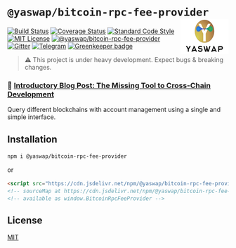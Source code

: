 # `@yaswap/bitcoin-rpc-fee-provider` <img align="right" src="https://raw.githubusercontent.com/yaswap/chainabstractionlayer/master/yaswap-logo.png" height="80px" />

[![Build Status](https://travis-ci.com/liquality/chainabstractionlayer.svg?branch=master)](https://travis-ci.com/liquality/chainabstractionlayer)
[![Coverage Status](https://coveralls.io/repos/github/liquality/chainabstractionlayer/badge.svg?branch=master)](https://coveralls.io/github/liquality/chainabstractionlayer?branch=master)
[![Standard Code Style](https://img.shields.io/badge/codestyle-standard-brightgreen.svg)](https://github.com/standard/standard)
[![MIT License](https://img.shields.io/badge/license-MIT-brightgreen.svg)](../../LICENSE.md)
[![@yaswap/bitcoin-rpc-fee-provider](https://img.shields.io/npm/dt/@yaswap/bitcoin-rpc-fee-provider.svg)](https://npmjs.com/package/@yaswap/bitcoin-rpc-fee-provider)
[![Gitter](https://img.shields.io/gitter/room/liquality/Lobby.svg)](https://gitter.im/liquality/Lobby?source=orgpage)
[![Telegram](https://img.shields.io/badge/chat-on%20telegram-blue.svg)](https://t.me/Liquality) [![Greenkeeper badge](https://badges.greenkeeper.io/liquality/chainabstractionlayer.svg)](https://greenkeeper.io/)

> :warning: This project is under heavy development. Expect bugs & breaking changes.

### :pencil: [Introductory Blog Post: The Missing Tool to Cross-Chain Development](https://medium.com/liquality/the-missing-tool-to-cross-chain-development-2ebfe898efa1)

Query different blockchains with account management using a single and simple interface.

## Installation

```bash
npm i @yaswap/bitcoin-rpc-fee-provider
```

or

```html
<script src="https://cdn.jsdelivr.net/npm/@yaswap/bitcoin-rpc-fee-provider@0.2.3/dist/bitcoin-rpc-fee-provider.min.js"></script>
<!-- sourceMap at https://cdn.jsdelivr.net/npm/@yaswap/bitcoin-rpc-fee-provider@0.2.3/dist/bitcoin-rpc-fee-provider.min.js.map -->
<!-- available as window.BitcoinRpcFeeProvider -->
```

## License

[MIT](../../LICENSE.md)
